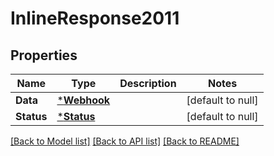 # InlineResponse2011

## Properties
Name | Type | Description | Notes
------------ | ------------- | ------------- | -------------
**Data** | [***Webhook**](Webhook.md) |  | [default to null]
**Status** | [***Status**](Status.md) |  | [default to null]

[[Back to Model list]](../README.md#documentation-for-models) [[Back to API list]](../README.md#documentation-for-api-endpoints) [[Back to README]](../README.md)

